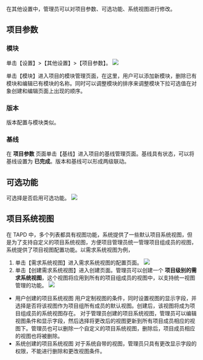 在其他设置中，管理员可以对项目参数、可选功能、系统视图进行修改。

## 项目参数
### 模块
单击【设置】>【其他设置】>【项目参数】。
![](http://imgcache.tcecqpoc.fsphere.cn/image/mc.qcloudimg.com/static/img/21a52496c0e29ef957478dd8104b7af4/image.jpg)


单击【模块】进入项目的模块管理页面，在这里，用户可以添加新模块，删除已有模块和编辑已有模块的名称。同时可以调整模块的排序来调整模块下拉可选值在对象创建和编辑页面上出现的顺序。
### 版本
版本配置与模块类似。
### 基线
在 **项目参数** 页面单击【基线】进入项目的基线管理页面。基线具有状态，可以将基线设置为 **已完成**。版本和基线可以形成两级联动。

## 可选功能
可选择是否启用可选功能。
![](http://imgcache.tcecqpoc.fsphere.cn/image/mc.qcloudimg.com/static/img/bbd7863e1bbc9ab90725a017aba89bff/image.jpg)

## 项目系统视图
在 TAPD 中，多个列表都具有视图功能，系统提供了一些默认项目系统视图，但是为了支持自定义的项目系统视图，方便项目管理员统一管理项目组成员的视图，系统提供了项目视图配置功能。以需求系统视图为例，
1. 单击【需求系统视图】进入需求系统视图的配置页面。
![](http://imgcache.tcecqpoc.fsphere.cn/image/mc.qcloudimg.com/static/img/58980172b4e9741d829469ae12512dac/image.jpg)
2. 单击【创建需求系统视图】进入创建页面。管理员可以创建一个 **项目级别的需求系统视图**，这个视图将应用到所有的项目组成员的视图中，以支持统一视图管理的功能。
![](http://imgcache.tcecqpoc.fsphere.cn/image/mc.qcloudimg.com/static/img/cbb7f892b21ec20b2ed96a973764eeae/image.jpg)

 - 用户创建的项目系统视图
用户定制视图的条件，同时设置视图的显示字段，并选择是否将该视图作为项目组所有成员的默认视图。创建后，该视图将成为项目组成员的系统视图存在。
对于管理员创建的项目系统视图，管理员可以编辑视图条件和显示字段，然后选择将更改后的视图更新到所有项目成员相应的视图下。管理员也可以删除一个自定义的项目系统视图，删除后，项目成员相应的视图也将被删除。
 - 系统创建的项目系统视图
对于系统自带的视图，管理员只具有更改显示字段的权限，不能进行删除和更改视图条件。


